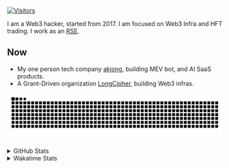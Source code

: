 <!-- markdownlint-disable MD041 MD010 MD033 -->
[![Visitors](https://api.visitorbadge.io/api/daily?path=Akagi201%2FAkagi201&label=Visitors%20Today&countColor=%2337d67a)](https://visitorbadge.io/status?path=Akagi201%2FAkagi201)

I am a Web3 hacker, started from 2017. I am focused on Web3 Infra and HFT trading.
I work as an [RSE](https://us-rse.org/about/what-is-an-rse/).

## Now

* My one person tech company [akjong](https://github.com/akjong), building MEV bot, and AI SaaS products.
* A Grant-Driven organization [LongCipher](https://github.com/longcipher), building Web3 infras.

[![github contribution grid snake animation](https://raw.githubusercontent.com/Akagi201/Akagi201/output/github-contribution-grid-snake.svg#gh-light-mode-only)](https://github.com/Akagi201)

<details>
<summary>GitHub Stats</summary>
  <a href="https://github.com/Akagi201"><img alt="Profile Detail" src="https://raw.githubusercontent.com/Akagi201/Akagi201/master/profile-summary-card-output/dracula/0-profile-details.svg" /></a>
  <a href="https://github.com/Akagi201"><img alt="Github Stats" src="https://raw.githubusercontent.com/Akagi201/Akagi201/master/profile-summary-card-output/dracula/3-stats.svg" /></a>
  <a href="https://github.com/Akagi201"><img alt="Lang By Commits" src="https://raw.githubusercontent.com/Akagi201/Akagi201/master/profile-summary-card-output/dracula/2-most-commit-language.svg" /></a>
</details>

<details>
<summary>Wakatime Stats</summary>
<br>

<!--START_SECTION:waka-->

```txt
From: 20 October 2025 - To: 27 October 2025

Total Time: 4 hrs 15 mins

Other        1 hr 53 mins    ███████████░░░░░░░░░░░░░░   44.38 %
sh           57 mins         █████▓░░░░░░░░░░░░░░░░░░░   22.42 %
TypeScript   31 mins         ███░░░░░░░░░░░░░░░░░░░░░░   12.33 %
JSON         29 mins         ███░░░░░░░░░░░░░░░░░░░░░░   11.49 %
Rust         16 mins         █▓░░░░░░░░░░░░░░░░░░░░░░░   06.40 %
Go           7 mins          ▓░░░░░░░░░░░░░░░░░░░░░░░░   02.97 %
```

<!--END_SECTION:waka-->

</details>
